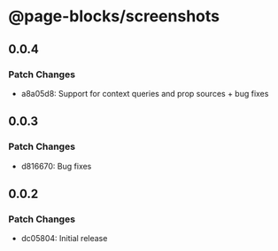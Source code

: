 # @page-blocks/screenshots

## 0.0.4

### Patch Changes

- a8a05d8: Support for context queries and prop sources + bug fixes

## 0.0.3

### Patch Changes

- d816670: Bug fixes

## 0.0.2

### Patch Changes

- dc05804: Initial release
